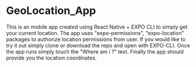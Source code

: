 # GeoLocation_App
This is an mobile app created using React Native + EXPO CLI to simply get your current location. The app uses "expo-permissions", "expo-location" packages to authorize location permissions from user. If you would like to try it out simply clone or download the repo and open with EXPO-CLI. Once the app runs simply touch the "Where am i ?" text. Finally the app should provide you the location coordinates. 
